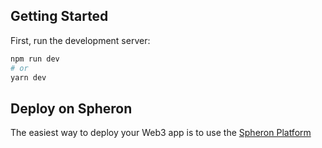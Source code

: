 

## Getting Started

First, run the development server:

```bash
npm run dev
# or
yarn dev
```



## Deploy on Spheron

The easiest way to deploy your Web3 app is to use the [Spheron Platform](https://docs.spheron.network/welcome)
